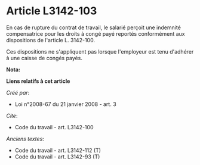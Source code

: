 # Article L3142-103

En cas de rupture du contrat de travail, le salarié perçoit une indemnité compensatrice pour les droits à congé payé reportés
conformément aux dispositions de l'article L. 3142-100. 

Ces dispositions ne s'appliquent pas lorsque l'employeur est tenu d'adhérer à une caisse de congés payés.

**Nota:**



**Liens relatifs à cet article**

_Créé par_:

  - Loi n°2008-67 du 21 janvier 2008 - art. 3

_Cite_:

  - Code du travail - art. L3142-100

_Anciens textes_:

  - Code du travail - art. L3142-112 (T)
  - Code du travail - art. L3142-93 (T)
